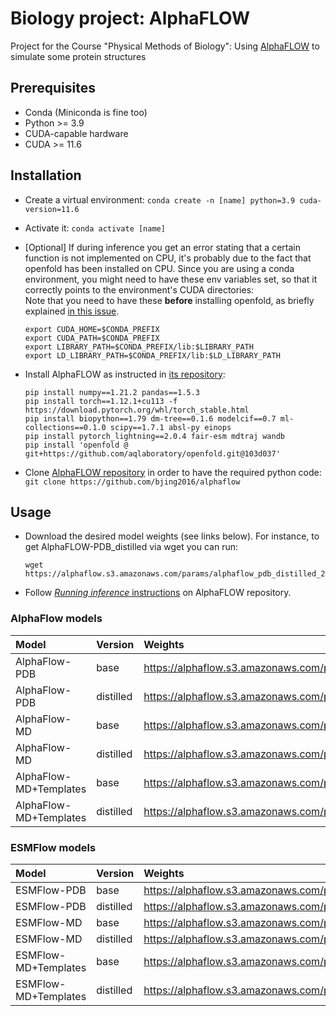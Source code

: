 # Biology project: AlphaFLOW

Project for the Course "Physical Methods of Biology": Using [AlphaFLOW](https://github.com/bjing2016/alphaflow) to simulate some protein structures

## Prerequisites

- Conda (Miniconda is fine too)
- Python >= 3.9
- CUDA-capable hardware
- CUDA >= 11.6

## Installation

- Create a virtual environment: `conda create -n [name] python=3.9 cuda-version=11.6`
- Activate it: `conda activate [name]`
- [Optional] If during inference you get an error stating that a certain function is not implemented on CPU, it's probably due to the fact that openfold has been installed on CPU. Since you are using a conda environment, you might need to have these env variables set, so that it correctly points to the environment's CUDA directories:  
  Note that you need to have these **before** installing openfold, as briefly explained [in this issue](https://github.com/aqlaboratory/openfold/issues/293#issuecomment-2058255494).
  ```
  export CUDA_HOME=$CONDA_PREFIX
  export CUDA_PATH=$CONDA_PREFIX
  export LIBRARY_PATH=$CONDA_PREFIX/lib:$LIBRARY_PATH
  export LD_LIBRARY_PATH=$CONDA_PREFIX/lib:$LD_LIBRARY_PATH
  ```

- Install AlphaFLOW as instructed in [its repository](https://github.com/bjing2016/alphaflow?tab=readme-ov-file#installation):
  ```
  pip install numpy==1.21.2 pandas==1.5.3
  pip install torch==1.12.1+cu113 -f https://download.pytorch.org/whl/torch_stable.html
  pip install biopython==1.79 dm-tree==0.1.6 modelcif==0.7 ml-collections==0.1.0 scipy==1.7.1 absl-py einops
  pip install pytorch_lightning==2.0.4 fair-esm mdtraj wandb
  pip install 'openfold @ git+https://github.com/aqlaboratory/openfold.git@103d037'
  ```
- Clone [AlphaFLOW repository](https://github.com/bjing2016/alphaflow) in order to have the required python code: `git clone https://github.com/bjing2016/alphaflow`

## Usage

- Download the desired model weights (see links below). For instance, to get AlphaFLOW-PDB_distilled via wget you can run:
  ```
  wget https://alphaflow.s3.amazonaws.com/params/alphaflow_pdb_distilled_202402.pt
  ```
- Follow [_Running inference_ instructions](https://github.com/bjing2016/alphaflow?tab=readme-ov-file#running-inference) on AlphaFLOW repository.

### AlphaFlow models
| Model|Version|Weights|
|:---|:--|:--|
| AlphaFlow-PDB | base | https://alphaflow.s3.amazonaws.com/params/alphaflow_pdb_base_202402.pt |
| AlphaFlow-PDB | distilled | https://alphaflow.s3.amazonaws.com/params/alphaflow_pdb_distilled_202402.pt |
| AlphaFlow-MD | base | https://alphaflow.s3.amazonaws.com/params/alphaflow_md_base_202402.pt |
| AlphaFlow-MD | distilled | https://alphaflow.s3.amazonaws.com/params/alphaflow_md_distilled_202402.pt |
| AlphaFlow-MD+Templates | base | https://alphaflow.s3.amazonaws.com/params/alphaflow_md_templates_base_202402.pt |
| AlphaFlow-MD+Templates | distilled | https://alphaflow.s3.amazonaws.com/params/alphaflow_md_templates_distilled_202402.pt |

### ESMFlow models
| Model|Version|Weights|
|:---|:--|:--|
| ESMFlow-PDB | base | https://alphaflow.s3.amazonaws.com/params/esmflow_pdb_base_202402.pt |
| ESMFlow-PDB | distilled | https://alphaflow.s3.amazonaws.com/params/esmflow_pdb_distilled_202402.pt |
| ESMFlow-MD | base | https://alphaflow.s3.amazonaws.com/params/esmflow_md_base_202402.pt |
| ESMFlow-MD | distilled | https://alphaflow.s3.amazonaws.com/params/esmflow_md_distilled_202402.pt |
| ESMFlow-MD+Templates | base | https://alphaflow.s3.amazonaws.com/params/esmflow_md_templates_base_202402.pt |
| ESMFlow-MD+Templates | distilled | https://alphaflow.s3.amazonaws.com/params/esmflow_md_templates_distilled_202402.pt |
